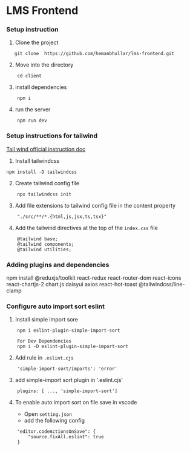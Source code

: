 # LMS Frontend

### Setup instruction

1. Clone the project

```
   git clone  https://github.com/hemanbhullar/lms-frontend.git

```

2. Move into the directory

```
    cd client
```

3. install dependencies
```
    npm i
```

4. run the server

```
    npm run dev
```

### Setup instructions for tailwind

[Tail wind official instruction doc](https://tailwindcss.com/docs/installation)

1. Install tailwindcss

```
npm install -D tailwindcss
```

2. Create tailwind config file

```
    npx tailwindcss init
```

3. Add file extensions to tailwind config file in the content property
```
    "./src/**/*.{html,js,jsx,ts,tsx}"
```

4. Add the tailwind directives at the top of the `index.css` file

```
    @tailwind base;
    @tailwind components;
    @tailwind utilities;
```

### Adding plugins and dependencies

npm install @reduxjs/toolkit react-redux react-router-dom react-icons react-chartjs-2 chart.js daisyui axios react-hot-toast @tailwindcss/line-clamp


### Configure auto import sort eslint

1. Install simple import sore

```
    npm i eslint-plugin-simple-import-sort

    For Dev Dependencies
    npm i -D eslint-plugin-simple-import-sort 
```

2. Add rule in `.eslint.cjs`

```
    'simple-import-sort/imports': 'error'
```

3. add simple-import sort plugin in '.eslint.cjs'

```
    plugins: [ ..., 'simple-import-sort']
```

4. To enable auto import sort on file save in vscode

    - Open `setting.json`
    - add the following config
```
    "editor.codeActionsOnSave": {
        "source.fixAll.eslint": true
    }
```